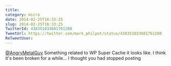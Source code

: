 ```yaml
---
title: 
category: micro
date: 2014-02-25T16:33:25
slug: 2014-02-25T16:33:25
TwitterId: 438351033601761280
TweetUrl: https://twitter.com/mark_philpot/status/438351033601761280
ReTweetUser: 
---
```


[@AngryMetalGuy](https://twitter.com/AngryMetalGuy) Something related to WP Super Cache it looks like.  I think it's been broken for a while... I thought you had stopped posting